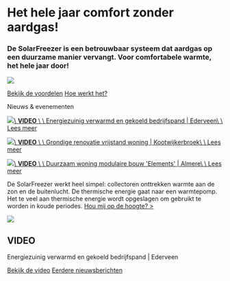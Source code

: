 # Het hele jaar comfort zonder aardgas!

### De SolarFreezer is een betrouwbaar systeem dat aardgas op een duurzame manier vervangt. Voor comfortabele warmte, het hele jaar door!

![](https://www.solarfreezer.nl/media/afbeeldingen/header/solarfreezer-header-notxt2.jpg)

[Bekijk de voordelen](https://www.solarfreezer.nl/voordelen/) [Hoe werkt het?](https://www.solarfreezer.nl/hoe-werkt-het/)

Nieuws & evenementen

[![](https://www.solarfreezer.nl/media/afbeeldingen/nieuws/ederveen-bedrijfspand.png)\\
**VIDEO** \\
\\
Energiezuinig verwarmd en gekoeld bedrijfspand \| Ederveen\\
\\
Lees meer](https://www.youtube.com/watch?v=rxHVwKuGMSM)

[![](https://www.solarfreezer.nl/media/afbeeldingen/nieuws/kootwijkerbroek-renovatie.png)\\
**VIDEO** \\
\\
Grondige renovatie vrijstand woning \| Kootwijkerbroek\\
\\
Lees meer](https://www.youtube.com/watch?v=8KbE54qIekg)

[![](https://www.solarfreezer.nl/media/afbeeldingen/nieuws/solar-freezer-monarch-almere-2022.png)\\
**VIDEO** \\
\\
Duurzaam woning modulaire bouw 'Elements' \| Almere\\
\\
Lees meer](https://youtu.be/tntijtOSbRE)

De SolarFreezer werkt heel simpel: collectoren onttrekken warmte aan de zon en de buitenlucht. De thermische energie gaat naar een warmtepomp. Het te veel aan thermische energie wordt opgeslagen om gebruikt te worden in koude periodes. [Hou mij op de hoogte? >](https://www.solarfreezer.nl/nieuwsbrief)

![](https://www.solarfreezer.nl/media/afbeeldingen/nieuws/ederveen-bedrijfspand.png)

## VIDEO

Energiezuinig verwarmd en gekoeld bedrijfspand \| Ederveen

[Bekijk de video](https://www.youtube.com/watch?v=rxHVwKuGMSM) [Eerdere nieuwsberichten](https://www.solarfreezer.nl/nieuws)